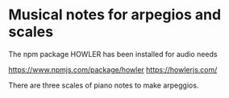 # Musical notes for arpegios and scales

The npm package HOWLER has been installed for audio needs

https://www.npmjs.com/package/howler
https://howlerjs.com/

There are three scales of piano notes to make arpeggios.
